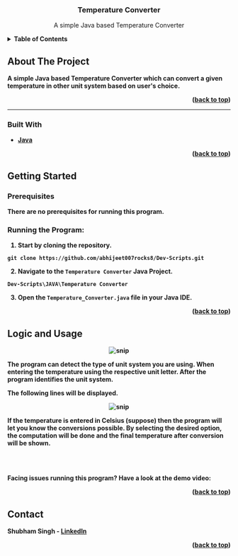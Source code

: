 

  <h3 align="center">Temperature Converter</h3>

  <p align="center">
 A simple Java based Temperature Converter
    <br />
   
  





<details>
  <summary><b>Table of Contents</summary>
  <ol>
    <li>
      <a href="#about-the-project">About The Project</a>
      <ul>
        <li><a href="#built-with">Built With</a></li>
      </ul>
    </li>
    <li>
      <a href="#getting-started">Getting Started</a>
      <ul>
        <li><a href="#prerequisites">Prerequisites</a></li>
   </ul>
    </li>
    <li><a href="#logic-and-usage">Logic and Usage</a></li>
     </li>
    <li><a href="#contact">Contact</a></li>
  
  </ol>
</details>




## About The Project


A simple Java based Temperature Converter which can convert a given temperature in other unit system based on user's choice.

<p align="right">(<a href="#top">back to top</a>)</p>


<hr>

### Built With

* [Java](https://www.java.com/en/)


<p align="right">(<a href="#top">back to top</a>)</p>




## Getting Started



### Prerequisites

There are no prerequisites for running this program.

### Running the Program:

1. Start by cloning the repository.
```
git clone https://github.com/abhijeet007rocks8/Dev-Scripts.git
```
2. Navigate to the `Temperature Converter` Java Project.
```
Dev-Scripts\JAVA\Temperature Converter
```
3. Open the `Temperature_Converter.java` file in your Java IDE.







<p align="right">(<a href="#top">back to top</a>)</p>




## Logic and Usage

   <div align="center">
   
   <img src="https://raw.githubusercontent.com/LiQuiD-404/Dev-Scripts/main/JAVA/Temperature%20Converter/snips/snip1.png" alt="snip" > 

  </div>
  
The program can detect the type of unit system you are using. When entering the temperature using the respective unit letter. After the program identifies the unit system. 

The following lines will be displayed.
   


 <div align="center">
   
   <img src="https://raw.githubusercontent.com/LiQuiD-404/Dev-Scripts/main/JAVA/Temperature%20Converter/snips/snip2.png" alt="snip" > 
  </div> 
  
   If the temperature is entered in Celsius (suppose) then the program will let you know the conversions possible. By selecting the desired option, the computation will be done and the final temperature after conversion will be shown.

<br><br>

Facing issues running this program? Have a look at the demo video:










<p align="right">(<a href="#top">back to top</a>)</p>






## Contact

Shubham Singh - [LinkedIn](https://www.linkedin.com/in/shubham-singh-519769220/) 



<p align="right">(<a href="#top">back to top</a>)</p>




